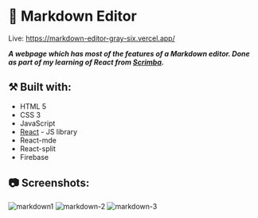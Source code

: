 # 📃 Markdown Editor

Live: https://markdown-editor-gray-six.vercel.app/

***A webpage which has most of the features of a Markdown editor. Done as part of my learning of React from [Scrimba](https://v2.scrimba.com/home).***

## ⚒️ Built with:
- HTML 5
- CSS 3
- JavaScript
- [React](https://reactjs.org/) - JS library
- React-mde
- React-split
- Firebase

## 📷 Screenshots:

![markdown1](https://github.com/user-attachments/assets/59ad9368-f3a2-4efe-bc69-30604f5a2755)
![markdown-2](https://github.com/user-attachments/assets/2e7ebd7f-f7a3-4e55-b302-5f8132e2c8e3)
![markdown-3](https://github.com/user-attachments/assets/53a80f79-4c89-45a0-8326-50835a18a16c)
